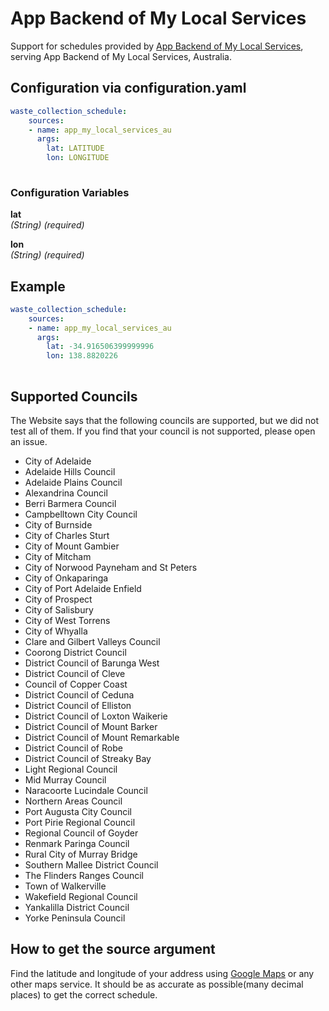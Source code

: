 # App Backend of My Local Services

Support for schedules provided by [App Backend of My Local Services](https://www.localcouncils.sa.gov.au), serving App Backend of My Local Services, Australia.

## Configuration via configuration.yaml

```yaml
waste_collection_schedule:
    sources:
    - name: app_my_local_services_au
      args:
        lat: LATITUDE
        lon: LONGITUDE
        
```

### Configuration Variables

**lat**  
*(String) (required)*

**lon**  
*(String) (required)*

## Example

```yaml
waste_collection_schedule:
    sources:
    - name: app_my_local_services_au
      args:
        lat: -34.916506399999996
        lon: 138.8820226
        
```

## Supported Councils

The Website says that the following councils are supported, but we did not test all of them. If you find that your council is not supported, please open an issue.

- City of Adelaide
- Adelaide Hills Council
- Adelaide Plains Council
- Alexandrina Council
- Berri Barmera Council
- Campbelltown City Council
- City of Burnside
- City of Charles Sturt
- City of Mount Gambier
- City of Mitcham
- City of Norwood Payneham and St Peters
- City of Onkaparinga
- City of Port Adelaide Enfield
- City of Prospect
- City of Salisbury
- City of West Torrens
- City of Whyalla
- Clare and Gilbert Valleys Council
- Coorong District Council
- District Council of Barunga West
- District Council of Cleve
- Council of Copper Coast
- District Council of Ceduna
- District Council of Elliston
- District Council of Loxton Waikerie
- District Council of Mount Barker
- District Council of Mount Remarkable
- District Council of Robe
- District Council of Streaky Bay
- Light Regional Council
- Mid Murray Council
- Naracoorte Lucindale Council
- Northern Areas Council
- Port Augusta City Council
- Port Pirie Regional Council
- Regional Council of Goyder
- Renmark Paringa Council
- Rural City of Murray Bridge
- Southern Mallee District Council
- The Flinders Ranges Council
- Town of Walkerville
- Wakefield Regional Council
- Yankalilla District Council
- Yorke Peninsula Council

## How to get the source argument

Find the latitude and longitude of your address using [Google Maps](https://www.google.com/maps) or any other maps service. It should be as accurate as possible(many decimal places) to get the correct schedule.
